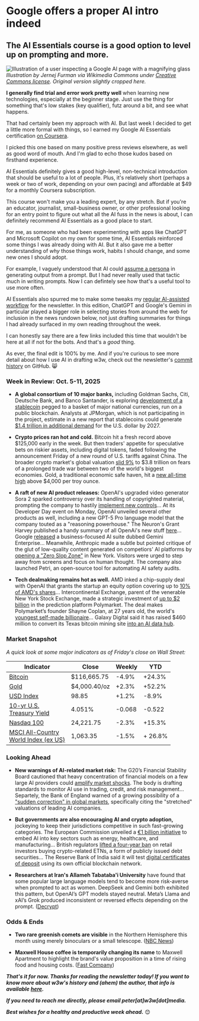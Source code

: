 # Google offers a proper AI intro indeed
## The AI Essentials course is a good option to level up on prompting and more.

![Illustration of a user inspecting a Google AI page with a magnifying glass](https://w3w.news/img/googleAI-jurnej-furman-wc-2500.jpg)
*Illustration by Jernej Furman via Wikimedia Commons under [Creative Commons license](https://creativecommons.org/licenses/by/2.0/deed.en). Original version slightly cropped here.*

**I generally find trial and error work pretty well** when learning new technologies, especially at the beginner stage. Just use the thing for something that's low stakes (key qualifier), futz around a bit, and see what happens.  

That had certainly been my approach with AI. But last week I decided to get a little more formal with things, so I earned my Google AI Essentials certification [on Coursera](https://www.coursera.org/specializations/ai-essentials-google).  

I picked this one based on many positive press reviews elsewhere, as well as good word of mouth. And I'm glad to echo those kudos based on firsthand experience.

AI Essentials definitely gives a good high-level, non-technical introduction that should be useful to a lot of people. Plus, it's relatively short (perhaps a week or two of work, depending on your own pacing) and affordable at $49 for a monthly Coursera subscription.

This course won't make you a leading expert, by any stretch. But if you're an educator, journalist, small-business owner, or other professional looking for an entry point to figure out what all the AI fuss in the news is about, I can definitely recommend AI Essentials as a good place to start.

For me, as someone who had been experimenting with apps like ChatGPT and Microsoft Copilot on my own for some time, AI Essentials reinforced some things I was already doing with AI. But it also gave me a better understanding of *why* those things work, habits I should change, and some new ones I should adopt.

For example, I vaguely understood that AI could [assume a persona](https://www.geeksforgeeks.org/artificial-intelligence/role-based-prompting/) in generating output from a prompt. But I had never really used that tactic much in writing prompts. Now I can defintely see how that's a useful tool to use more often.

AI Essentials also spurred me to make some tweaks my [regular AI-assisted workflow](https://www.linkedin.com/pulse/embracing-new-ai-assisted-workflow-peter-mckay-ubtse/) for the newsletter. In this edition, ChatGPT and Google's Gemini in particular played a bigger role in selecting stories from around the web for inclusion in the news rundown below, not just drafting summaries for things I had already surfaced in my own reading throughout the week.

I can honestly say there are a few links included this time that wouldn't be here at all if not for the bots. And that's a *good* thing.

As ever, the final edit is 100% by me. And if you're curious to see more detail about how I use AI in drafting w3w, check out the newsletter's [commit history](https://github.com/peteramckay/w3wnewsletter/commits) on GitHub. 😸

### Week in Review: Oct. 5-11, 2025

- **A global consortium of 10 major banks,** including Goldman Sachs, Citi, Deutsche Bank, and Banco Santander, is exploring [development of a stablecoin](https://group.bnpparibas/en/press-release/group-of-leading-international-banks-explores-issuance-of-a-1-1-reserve-backed-form-of-digital-money) pegged to a basket of major national currencies, run on a public blockchain. Analysts at JPMorgan, which is not participating in the project, estimate in a new report that stablecoins could generate [$1.4 trillion in additional demand](https://www.msn.com/en-gb/money/other/stablecoins-may-drum-up-14-trillion-of-extra-dollar-demand-by-2027-jpm-says/ar-AA1O4yWe) for the U.S. dollar by 2027.

- **Crypto prices ran hot and cold.** Bitcoin hit a fresh record above $125,000 early in the week. But then traders' appetite for speculative bets on riskier assets, including digital tokens, faded following the announcement Friday of a new round of U.S. tariffs against China. The broader crypto market's global valuation [slid 9%](https://www.theblock.co/post/374261/total-crypto-market-cap-tanks-over-9-following-trumps-latest-round-of-retaliatory-tariffs-on-china) to $3.8 trillion on fears of a prolonged trade war between two of the world's biggest economies. Gold, a traditional economic safe haven, hit a [new all-time high](https://www.dw.com/en/gold-tops-4000-as-demand-for-safe-assets-rises/a-74252609) above $4,000 per troy ounce.

- **A raft of new AI product releases:** OpenAI's upgraded video generator Sora 2 sparked controversy over its handling of copyrighted material, prompting the company to hastily [implement new controls](https://gizmodo.com/you-cant-use-copyrighted-characters-in-openais-sora-anymore-and-people-are-freaking-out-2000669714)... At its Developer Day event on Monday, OpenAI unveiled several other products as well, including a new GPT-5 Pro language model that the company touted as a "reasoning powerhouse." The Neuron's Grant Harvey published a handy summary of all OpenAi's new stuff [here](https://www.theneuron.ai/explainer-articles/everything-openai-released-on-devday-2025-explained)... Google [released](https://www.reuters.com/business/google-launches-gemini-enterprise-ai-platform-business-clients-2025-10-09) a business-focused AI suite dubbed Gemini Enterprise... Meanwhile, Anthropic made a subtle but pointed critique of the glut of low-quality content generated on competiors' AI platforms by [opening a "Zero Slop Zone"](https://the-decoder.com/anthropics-marketing-department-opens-zero-slop-zone-in-new-york/) in New York. Visitors were urged to step away from screens and focus on human thought. The company also launched Petri, an open-source tool for automating AI safety audits.

- **Tech dealmaking remains hot as well.** AMD inked a chip-supply deal with OpenAI that grants the startup an equity option covering up to [10% of AMD's shares](https://www.msn.com/en-us/money/companies/amd-signs-ai-chip-supply-deal-with-openai-gives-it-option-to-take-a-10-stake/ar-AA1NXhye?ocid=BingNewsSerp&apiversion=v2&domshim=1&noservercache=1&noservertelemetry=1&batchservertelemetry=1&renderwebcomponents=1&wcseo=1)... Intercontinental Exchange, parent of the venerable New York Stock Exchange, made a strategic investment of [up to $2 billion](https://www.wsj.com/business/deals/nyse-owner-near-deal-for-2-billion-stake-in-polymarket-1e02c88e?st=KXYgvz&reflink=desktopwebshare_permalink) in the prediction platform Polymarket. The deal makes Polymarket’s founder Shayne Coplan, at 27 years old, the world's [youngest self-made billionaire](https://decrypt.co/343426/polymarket-shayne-coplan-youngest-self-made-billionaire-bloomberg)... Galaxy Digital said it has raised $460 million to convert its Texas bitcoin mining site [into an AI data hub](https://www.theblock.co/post/374243/galaxy-raises-460-million-push-transform-texas-bitcoin-site-ai-data-hub).

### Market Snapshot

*A quick look at some major indicators as of Friday's close on Wall Street:* <!-- See spreadsheet at https://docs.google.com/spreadsheets/d/11XuSerOv1DG7vFWAkwoXehOe4G4xDMm6LSNL7SAL4vA/edit?gid=1586624920#gid=1586624920 -->

<table>

  <thead>
    <tr>
      <th>Indicator</th>
      <th>Close</th>
      <th>Weekly</th>
      <th>YTD</th>
    </tr>
  </thead>

  <tbody>
    <tr>
      <td><a href="https://coinmarketcap.com/currencies/bitcoin/">Bitcoin</a></td>
      <td>$116,665.75</td>
      <td>-4.9%</td>
      <td>+24.3%</td>
    </tr>
    <tr>
      <td><a href="https://finance.yahoo.com/quote/GC%3DF?p=GC%253DF">Gold</a></td>
      <td>$4,000.40/oz</td>
      <td>+2.3%</td>
      <td>+52.2%</td>
    </tr>
    <tr>
      <td><a href="https://finance.yahoo.com/quote/DX-Y.NYB?p=DX-Y.NYB&.tsrc=fin-srch">USD Index</a></td>
      <td>98.85</td>
      <td>+1.2%</td>
      <td>-8.9%</td>
    </tr>
    <tr>
      <td><a href="https://finance.yahoo.com/quote/%5ETNX/">10-yr U.S. <br>Treasury Yield</a></td>
      <td>4.051%</td>
      <td>-0.068</td>
      <td>-0.522</td>
    </tr>
    <tr>
      <td><a href="https://finance.yahoo.com/quote/%5ENDX/components?p=%255ENDX">Nasdaq 100</a></td>
      <td>24,221.75</td>
      <td>-2.3%</td>
      <td>+15.3%</td>
    </tr>
    <tr>
      <td><a href="https://www.msci.com/indexes/index/899901">MSCI All-Country <br>World Index (ex US)</a></td>
      <td>1,063.35</td>
      <td>-1.5%</td>
      <td>+ 26.8%</td>
    </tr>
  </tbody>
</table>

### Looking Ahead

- **New warnings of AI-related market risk:** The G20’s Financial Stability Board cautioned that heavy concentration of financial models on a few large AI providers could [amplify market shocks](https://www.reuters.com/business/finance/global-financial-watchdogs-ramp-up-monitoring-ai-2025-10-10). The body is drafting standards to monitor AI use in trading, credit, and risk management... Separtely, the Bank of England warned of a growing possibility of a ["sudden correction" in global markets](https://www.theguardian.com/business/2025/oct/08/bank-of-england-warns-of-growing-risk-that-ai-bubble-could-burst), specifically citing the "stretched" valuations of leading AI companies.

- **But governments are also encouraging AI and crypto adoption,** jockeying to keep their jurisdictions competitive in such fast-growing categories. The European Commission unveiled a [€1 billion initiative](https://www.reuters.com/world/china/eu-rolls-out-11-billion-plan-ramp-up-ai-key-industries-amid-sovereignty-drive-2025-10-08) to embed AI into key sectors such as energy, healthcare, and manufacturing... British regulators [lifted a four-year ban](https://www.theblock.co/post/373828/uk-digital-asset-market-poised-20-growth-fca-lifts-four-year-bancrypto-etns) on retail investors buying crypto-related ETNs, a form of publicly issued debt securities... The Reserve Bank of India said it will test [digital certificates of deposit](https://www.reuters.com/world/india/indian-central-bank-launch-pilot-deposit-tokenisation-official-says-2025-10-07) using its own official blockchain network.

- **Researchers at Iran's Allameh Tabataba'i University** have found that some popular large language models tend to become more risk-averse when prompted to act as women. DeepSeek and Gemini both exhibited this pattern, but OpenAI’s GPT models stayed neutral. Meta’s Llama and xAI’s Grok produced inconsistent or reversed effects depending on the prompt. ([Decrypt](https://decrypt.co/343871/tell-ai-models-act-like-women-most-become-more-risk-averse-study))

### Odds & Ends

- **Two rare greenish comets are visible** in the Northern Hemisphere this month using merely binoculars or a small telescope. ([NBC News](https://www.nbcnews.com/science/space/two-greenish-comets-visible-night-sky-rcna236744))

- **Maxwell House coffee is temporarily changing its name** to Maxwell Apartment to highlight the brand's value proposition in a time of rising food and housing costs. ([Fast Company](https://www.fastcompany.com/91412570/maxwell-house-changed-its-name-to-maxwell-apartment))

_**That's it for now. Thanks for reading the newsletter today! If you want to know more about w3w's history and (ahem) the author, that info is available [here](https://w3wnews.substack.com/about).**_

_**If you need to reach me directly, please email peter[at]w3w[dot]media.**_

_**Best wishes for a healthy and productive week ahead.**_ 😊
